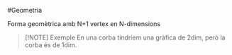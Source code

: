#Geometria

Forma geomètrica amb N+1 vertex en N-dimensions

>[!NOTE] Exemple
>En una corba tindriem una gràfica de 2dim, però la corba és de 1dim. 
